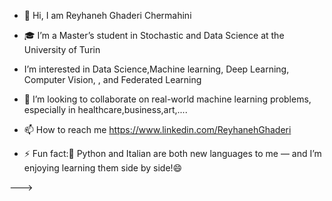 - 👋 Hi, I am Reyhaneh Ghaderi Chermahini
- 🎓 I’m a Master’s student in Stochastic and Data Science at the University of Turin
- I’m interested in Data Science,Machine learning, Deep Learning, Computer Vision, , and  Federated Learning 
- 🤝 I’m looking to collaborate on real-world machine learning problems, especially in healthcare,business,art,....

- 📫 How to reach me https://www.linkedin.com/ReyhanehGhaderi
- ⚡ Fun fact:🐍 Python and Italian are both new languages to me — and I’m enjoying learning them side by side!😄


--->
